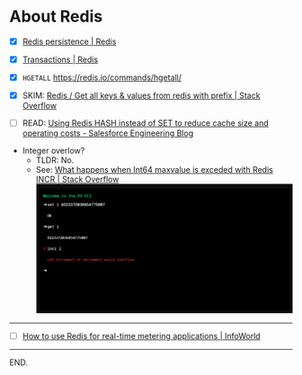 # About Redis

- [x] [Redis persistence | Redis](https://redis.io/docs/management/persistence/)

- [x] [Transactions | Redis](https://redis.io/docs/interact/transactions/)

- [x] `HGETALL` https://redis.io/commands/hgetall/

- [x] SKIM: [Redis / Get all keys & values from redis with prefix | Stack Overflow](https://stackoverflow.com/questions/30728973/)

- [ ] READ: [Using Redis HASH instead of SET to reduce cache size and operating costs - Salesforce Engineering Blog](https://engineering.salesforce.com/using-redis-hash-instead-of-set-to-reduce-cache-size-and-operating-costs-2a1f7b847ded/)

- Integer overlow?
    * TLDR: No.
    * See: [What happens when Int64 maxvalue is exceded with Redis INCR | Stack Overflow](https://stackoverflow.com/questions/36861472/)
    ![ERR increment or decrement would overflow](redis-integer-overflow-test.png)

---

- [ ] [How to use Redis for real-time metering applications | InfoWorld](https://www.infoworld.com/article/3230455/how-to-use-redis-for-real-time-metering-applications.html)

---

END.
